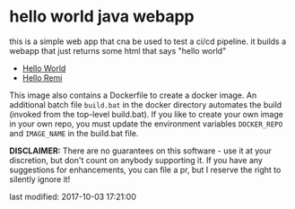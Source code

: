 
hello world java webapp
=======================

this is a simple web app that cna be used to test a ci/cd pipeline.
it builds a webapp that just returns some html that says "hello world"

* [Hello World](http://localhost:8080)
* [Hello Remi](http://localhost:8080?name=Remi)

This image also contains a Dockerfile to create a docker image.
An additional batch file `build.bat` in the docker directory automates the build
(invoked from the top-level build.bat).
If you like to create your own image in your own repo, you must update the environment
variables `DOCKER_REPO` and `IMAGE_NAME` in the build.bat file.

__DISCLAIMER:__ There are no guarantees on this software - use it at your discretion, but don't count on anybody
supporting it. If you have any suggestions for enhancements, you can file a pr, but I reserve the right
to silently ignore it!

last modified: 2017-10-03 17:21:00
